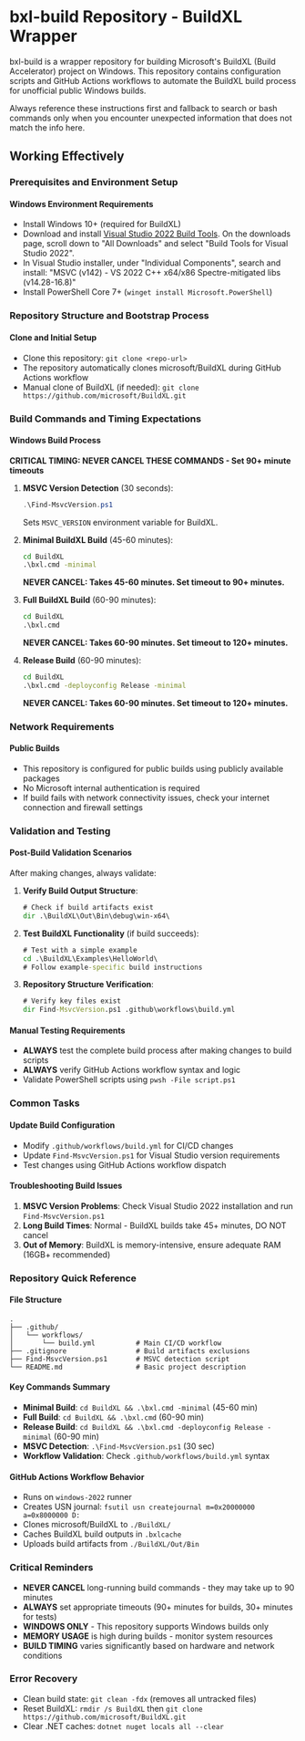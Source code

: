 # bxl-build Repository - BuildXL Wrapper

bxl-build is a wrapper repository for building Microsoft's BuildXL (Build Accelerator) project on Windows. This repository contains configuration scripts and GitHub Actions workflows to automate the BuildXL build process for unofficial public Windows builds.

Always reference these instructions first and fallback to search or bash commands only when you encounter unexpected information that does not match the info here.

## Working Effectively

### Prerequisites and Environment Setup

#### Windows Environment Requirements
- Install Windows 10+ (required for BuildXL)
- Download and install [Visual Studio 2022 Build Tools](https://visualstudio.microsoft.com/downloads/). On the downloads page, scroll down to "All Downloads" and select "Build Tools for Visual Studio 2022".
- In Visual Studio installer, under "Individual Components", search and install: "MSVC (v142) - VS 2022 C++ x64/x86 Spectre-mitigated libs (v14.28-16.8)"
- Install PowerShell Core 7+ (`winget install Microsoft.PowerShell`)

### Repository Structure and Bootstrap Process

#### Clone and Initial Setup
- Clone this repository: `git clone <repo-url>`
- The repository automatically clones microsoft/BuildXL during GitHub Actions workflow
- Manual clone of BuildXL (if needed): `git clone https://github.com/microsoft/BuildXL.git`

### Build Commands and Timing Expectations

#### Windows Build Process
**CRITICAL TIMING: NEVER CANCEL THESE COMMANDS - Set 90+ minute timeouts**

1. **MSVC Version Detection** (30 seconds):
   ```powershell
   .\Find-MsvcVersion.ps1
   ```
   Sets `MSVC_VERSION` environment variable for BuildXL.

2. **Minimal BuildXL Build** (45-60 minutes):
   ```cmd
   cd BuildXL
   .\bxl.cmd -minimal
   ```
   **NEVER CANCEL: Takes 45-60 minutes. Set timeout to 90+ minutes.**

3. **Full BuildXL Build** (60-90 minutes):
   ```cmd
   cd BuildXL
   .\bxl.cmd
   ```
   **NEVER CANCEL: Takes 60-90 minutes. Set timeout to 120+ minutes.**

4. **Release Build** (60-90 minutes):
   ```cmd
   cd BuildXL
   .\bxl.cmd -deployconfig Release -minimal
   ```
   **NEVER CANCEL: Takes 60-90 minutes. Set timeout to 120+ minutes.**

### Network Requirements

#### Public Builds
- This repository is configured for public builds using publicly available packages
- No Microsoft internal authentication is required
- If build fails with network connectivity issues, check your internet connection and firewall settings

### Validation and Testing

#### Post-Build Validation Scenarios
After making changes, always validate:

1. **Verify Build Output Structure**:
   ```cmd
   # Check if build artifacts exist
   dir .\BuildXL\Out\Bin\debug\win-x64\
   ```

2. **Test BuildXL Functionality** (if build succeeds):
   ```cmd
   # Test with a simple example
   cd .\BuildXL\Examples\HelloWorld\
   # Follow example-specific build instructions
   ```

3. **Repository Structure Verification**:
   ```cmd
   # Verify key files exist
   dir Find-MsvcVersion.ps1 .github\workflows\build.yml
   ```

#### Manual Testing Requirements
- **ALWAYS** test the complete build process after making changes to build scripts
- **ALWAYS** verify GitHub Actions workflow syntax and logic
- Validate PowerShell scripts using `pwsh -File script.ps1`

### Common Tasks

#### Update Build Configuration
- Modify `.github/workflows/build.yml` for CI/CD changes
- Update `Find-MsvcVersion.ps1` for Visual Studio version requirements
- Test changes using GitHub Actions workflow dispatch

#### Troubleshooting Build Issues
1. **MSVC Version Problems**: Check Visual Studio 2022 installation and run `Find-MsvcVersion.ps1`
2. **Long Build Times**: Normal - BuildXL builds take 45+ minutes, DO NOT cancel
3. **Out of Memory**: BuildXL is memory-intensive, ensure adequate RAM (16GB+ recommended)

### Repository Quick Reference

#### File Structure
```
.
├── .github/
│   └── workflows/
│       └── build.yml          # Main CI/CD workflow
├── .gitignore                 # Build artifacts exclusions
├── Find-MsvcVersion.ps1       # MSVC detection script
└── README.md                  # Basic project description
```

#### Key Commands Summary
- **Minimal Build**: `cd BuildXL && .\bxl.cmd -minimal` (45-60 min)
- **Full Build**: `cd BuildXL && .\bxl.cmd` (60-90 min)
- **Release Build**: `cd BuildXL && .\bxl.cmd -deployconfig Release -minimal` (60-90 min)
- **MSVC Detection**: `.\Find-MsvcVersion.ps1` (30 sec)
- **Workflow Validation**: Check `.github/workflows/build.yml` syntax

#### GitHub Actions Workflow Behavior
- Runs on `windows-2022` runner
- Creates USN journal: `fsutil usn createjournal m=0x20000000 a=0x8000000 D:`
- Clones microsoft/BuildXL to `./BuildXL/`
- Caches BuildXL build outputs in `.bxlcache`
- Uploads build artifacts from `./BuildXL/Out/Bin`

### Critical Reminders
- **NEVER CANCEL** long-running build commands - they may take up to 90 minutes
- **ALWAYS** set appropriate timeouts (90+ minutes for builds, 30+ minutes for tests)
- **WINDOWS ONLY** - This repository supports Windows builds only
- **MEMORY USAGE** is high during builds - monitor system resources
- **BUILD TIMING** varies significantly based on hardware and network conditions

### Error Recovery
- Clean build state: `git clean -fdx` (removes all untracked files)
- Reset BuildXL: `rmdir /s BuildXL` then `git clone https://github.com/microsoft/BuildXL.git`
- Clear .NET caches: `dotnet nuget locals all --clear`
